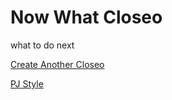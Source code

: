 # Now What Closeo

what to do next

[Create Another Closeo](/dash/closeos/create)

[PJ Style](http://pjstyle.com/)

